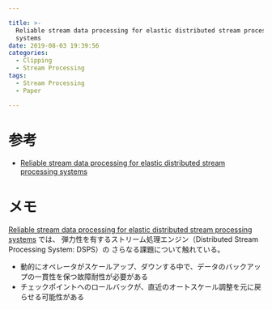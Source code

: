 ```yaml
---

title: >-
  Reliable stream data processing for elastic distributed stream processing
  systems
date: 2019-08-03 19:39:56
categories:
  - Clipping
  - Stream Processing
tags:
  - Stream Processing
  - Paper

---
```


# 参考

* [Reliable stream data processing for elastic distributed stream processing systems]

[Reliable stream data processing for elastic distributed stream processing systems]: https://link.springer.com/article/10.1007/s10586-019-02939-9

# メモ

[Reliable stream data processing for elastic distributed stream processing systems] では、
弾力性を有するストリーム処理エンジン（Distributed Stream Processing System: DSPS）の
さらなる課題について触れている。

* 動的にオペレータがスケールアップ、ダウンする中で、データのバックアップの一貫性を保つ故障耐性が必要がある
* チェックポイントへのロールバックが、直近のオートスケール調整を元に戻らせる可能性がある


<!-- vim: set tw=0 ts=4 sw=4: -->
